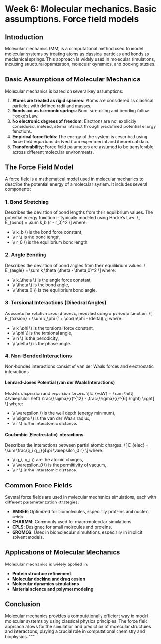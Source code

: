 # Week 6: Molecular mechanics. Basic assumptions. Force field models

## Introduction
Molecular mechanics (MM) is a computational method used to model molecular systems by treating atoms as classical particles and bonds as mechanical springs. This approach is widely used in molecular simulations, including structural optimization, molecular dynamics, and docking studies.

## Basic Assumptions of Molecular Mechanics
Molecular mechanics is based on several key assumptions:

1. **Atoms are treated as rigid spheres**: Atoms are considered as classical particles with defined radii and masses.
2. **Bonds act as harmonic springs**: Bond stretching and bending follow Hooke’s Law.
3. **No electronic degrees of freedom**: Electrons are not explicitly considered; instead, atoms interact through predefined potential energy functions.
4. **Empirical force fields**: The energy of the system is described using force field equations derived from experimental and theoretical data.
5. **Transferability**: Force field parameters are assumed to be transferable across different molecular environments.

## The Force Field Model
A force field is a mathematical model used in molecular mechanics to describe the potential energy of a molecular system. It includes several components:

### 1. **Bond Stretching**
Describes the deviation of bond lengths from their equilibrium values. The potential energy function is typically modeled using Hooke’s Law:
\\[ E_{bond} = \\sum k_b (r - r_0)^2 \\]
where:
- \\( k_b \\) is the bond force constant,
- \\( r \\) is the bond length,
- \\( r_0 \\) is the equilibrium bond length.

### 2. **Angle Bending**
Describes the deviation of bond angles from their equilibrium values:
\\[ E_{angle} = \\sum k_\\theta (\\theta - \\theta_0)^2 \\]
where:
- \\( k_\\theta \\) is the angle force constant,
- \\( \\theta \\) is the bond angle,
- \\( \\theta_0 \\) is the equilibrium bond angle.

### 3. **Torsional Interactions (Dihedral Angles)**
Accounts for rotation around bonds, modeled using a periodic function:
\\[ E_{torsion} = \\sum k_\\phi (1 + \\cos(n\\phi - \\delta)) \\]
where:
- \\( k_\\phi \\) is the torsional force constant,
- \\( \\phi \\) is the torsional angle,
- \\( n \\) is the periodicity,
- \\( \\delta \\) is the phase angle.

### 4. **Non-Bonded Interactions**
Non-bonded interactions consist of van der Waals forces and electrostatic interactions.

#### **Lennard-Jones Potential (van der Waals Interactions)**
Models dispersion and repulsion forces:
\\[ E_{vdW} = \\sum \\left[ 4\\varepsilon \\left( \\frac{\\sigma}{r}^{12} - \\frac{\\sigma}{r}^{6} \\right) \\right] \\]
where:
- \\( \\varepsilon \\) is the well depth (energy minimum),
- \\( \\sigma \\) is the van der Waals radius,
- \\( r \\) is the interatomic distance.

#### **Coulombic (Electrostatic) Interactions**
Describes the interactions between partial atomic charges:
\\[ E_{elec} = \\sum \\frac{q_i q_j}{4\\pi \\varepsilon_0 r} \\]
where:
- \\( q_i, q_j \\) are the atomic charges,
- \\( \\varepsilon_0 \\) is the permittivity of vacuum,
- \\( r \\) is the interatomic distance.

## Common Force Fields
Several force fields are used in molecular mechanics simulations, each with different parameterization strategies:

- **AMBER**: Optimized for biomolecules, especially proteins and nucleic acids.
- **CHARMM**: Commonly used for macromolecular simulations.
- **OPLS**: Designed for small molecules and proteins.
- **GROMOS**: Used in biomolecular simulations, especially in implicit solvent models.

## Applications of Molecular Mechanics
Molecular mechanics is widely applied in:
- **Protein structure refinement**
- **Molecular docking and drug design**
- **Molecular dynamics simulations**
- **Material science and polymer modeling**

## Conclusion
Molecular mechanics provides a computationally efficient way to model molecular systems by using classical physics principles. The force field approach allows for the simulation and prediction of molecular structures and interactions, playing a crucial role in computational chemistry and biophysics.
"""


